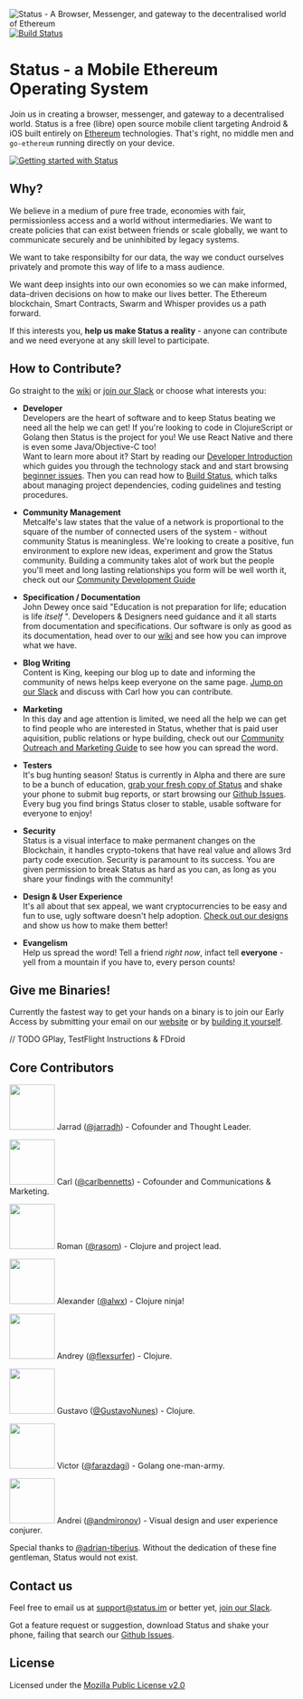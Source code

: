 ![Status - A Browser, Messenger, and gateway to the decentralised world of Ethereum](https://status.im/img/status-github-banner@2x.png?v=1.1 "Status - A Browser, Messenger, and gateway to the decentralised world of Ethereum")
[![Build Status](https://saucelabs.com/buildstatus/jarrad-status)](https://saucelabs.com/beta/builds/50ccf11ec1a44d88b6eb989929e5789f)

# Status - a Mobile Ethereum Operating System

Join us in creating a browser, messenger, and gateway to a decentralised world. Status is a free (libre) open source mobile client targeting Android & iOS built entirely on [Ethereum](https://ethereum.org/) technologies. That's right, no middle men and `go-ethereum` running directly on your device.

[![Getting started with Status](https://i.imgur.com/C0aZZEL.jpg)](https://www.youtube.com/watch?v=oDCSEmS9c3o "Getting started with Status")


## Why?

We believe in a medium of pure free trade, economies with fair, permissionless access and a world without intermediaries. We want to create policies that can exist between friends or scale globally, we want to communicate securely and be uninhibited by legacy systems.   

We want to take responsibilty for our data, the way we conduct ourselves privately and promote this way of life to a mass audience.

We want deep insights into our own economies so we can make informed, data-driven decisions on how to make our lives better. The Ethereum blockchain, Smart Contracts, Swarm and Whisper provides us a path forward.  

If this interests you, **help us make Status a reality** - anyone can contribute and we need everyone at any skill level to participate.

## How to Contribute?

Go straight to the [wiki](https://wiki.status.im) or [join our Slack](http://slack.status.im) or choose what interests you:

- **Developer**  
Developers are the heart of software and to keep Status beating we need all the help we can get! If you're looking to code in ClojureScript or Golang then Status is the project for you! We use React Native and there is even some Java/Objective-C too!  
Want to learn more about it? Start by reading our [Developer Introduction](http://wiki.status.im/contributing/development/introduction/) which guides you through the technology stack and and start browsing [beginner issues](https://github.com/status-im/status-react/issues?q=is%3Aopen+is%3Aissue+label%3Abeginner). Then you can read how to [Build Status](http://wiki.status.im/contributing/development/building-status/), which talks about managing project dependencies, coding guidelines and testing procedures.  

- **Community Management**  
Metcalfe's law states that the value of a network is proportional to the square of the number of connected users of the system - without community Status is meaningless. We're looking to create a positive, fun environment to explore new ideas, experiment and grow the Status community. Building a community takes alot of work but the people you'll meet and long lasting relationships you form will be well worth it, check out our [Community Development Guide](https://wiki.status.im/community/development/)

- **Specification / Documentation**  
John Dewey once said "Education is not preparation for life; education is life *itself* ". Developers & Designers need guidance and it all starts from documentation and specifications. Our software is only as good as its documentation, head over to our [wiki](https://wiki.status.im) and see how you can improve what we have.

- **Blog Writing**  
Content is King, keeping our blog up to date and informing the community of news helps keep everyone on the same page. [Jump on our Slack](http://slack.status.im) and discuss with Carl how you can contribute.

- **Marketing**  
In this day and age attention is limited, we need all the help we can get to find people who are interested in Status, whether that is paid user aquisition, public relations or hype building, check out our [Community Outreach and Marketing Guide](http://wiki.status.im/contributing/outreach/) to see how you can spread the word.

- **Testers**  
It's bug hunting season! Status is currently in Alpha and there are sure to be a bunch of education, [grab your fresh copy of Status](http://TODO) and shake your phone to submit bug reports, or start browsing our [Github Issues](http://github.com/status-im/status-react/issues). Every bug you find brings Status closer to stable, usable software for everyone to enjoy!

- **Security**  
Status is a visual interface to make permanent changes on the Blockchain, it handles crypto-tokens that have real value and allows 3rd party code execution. Security is paramount to its success. You are given permission to break Status as hard as you can, as long as you share your findings with the community!

- **Design & User Experience**  
It's all about that sex appeal, we want cryptocurrencies to be easy and fun to use, ugly software doesn't help adoption. [Check out our designs](https://TODO) and show us how to make them better!

- **Evangelism**  
Help us spread the word! Tell a friend *right now*, infact tell **everyone** - yell from a mountain if you have to, every person counts!

## Give me Binaries!

Currently the fastest way to get your hands on a binary is to join our Early Access by submitting your email on our [website](https://status.im) or by [building it yourself](https://wiki.status.im/contributing/development/building-status/).

// TODO GPlay, TestFlight Instructions & FDroid

## Core Contributors

<img src="https://github.com/status-im/status-site/raw/master/src/img/new-site/jarrad.png" width="80px"></img>
Jarrad ([@jarradh](https://github.com/jarradh)) - Cofounder and Thought Leader.
 
<img src="https://github.com/status-im/status-site/raw/master/src/img/new-site/carl.png" width="80px"></img>
Carl ([@carlbennetts](https://github.com/carlbennetts)) - Cofounder and Communications & Marketing.
 
<img src="https://github.com/status-im/status-site/raw/master/src/img/new-site/roman.png" width="80px"></img>
Roman ([@rasom](https://github.com/rasom)) - Clojure and project lead.

<img src="https://github.com/status-im/status-site/raw/master/src/img/new-site/alexander.png" width="80px"></img>
Alexander ([@alwx](https://github.com/alwx)) - Clojure ninja!

<img src="https://github.com/status-im/status-site/raw/master/src/img/new-site/andrey.png" width="80px"></img>
Andrey ([@flexsurfer](https://github.com/flexsurfer)) - Clojure.

<img src="https://github.com/status-im/status-site/raw/master/src/img/new-site/gustavo.png" width="80px"></img>
Gustavo ([@GustavoNunes](https://github.com/GustavoNunes)) - Clojure.

<img src="https://github.com/status-im/status-site/raw/master/src/img/new-site/victor.png" width="80px"></img>
Victor ([@farazdagi](https://github.com/farazdagi)) - Golang one-man-army.

<img src="https://github.com/status-im/status-site/raw/master/src/img/new-site/andrei.png" width="80px"></img>
Andrei ([@andmironov](https://github.com/andmironov)) - Visual design and user experience conjurer.

Special thanks to [@adrian-tiberius](https://github.com/adrian-tiberius).
Without the dedication of these fine gentleman, Status would not exist.

## Contact us

Feel free to email us at [support@status.im](mailto:support@status.im) or better yet, [join our Slack](http://slack.status.im). 

Got a feature request or suggestion, download Status and shake your phone, failing that search our [Github Issues](http://github.com/status-im/status-react/issues).

## License

Licensed under the [Mozilla Public License v2.0](https://github.com/status-im/status-react/blob/develop/LICENSE.md)
